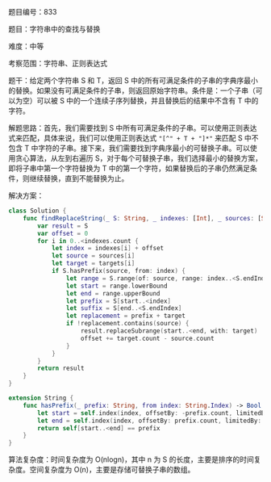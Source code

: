 题目编号：833

题目：字符串中的查找与替换

难度：中等

考察范围：字符串、正则表达式

题干：给定两个字符串 S 和 T，返回 S 中的所有可满足条件的子串的字典序最小的替换。如果没有可满足条件的子串，则返回原始字符串。条件是：一个子串（可以为空）可以被 S 中的一个连续子序列替换，并且替换后的结果中不含有 T 中的字符。

解题思路：首先，我们需要找到 S 中所有可满足条件的子串。可以使用正则表达式来匹配，具体来说，我们可以使用正则表达式 `"[^" + T + "]*"` 来匹配 S 中不包含 T 中字符的子串。接下来，我们需要找到字典序最小的可替换子串。可以使用贪心算法，从左到右遍历 S，对于每个可替换子串，我们选择最小的替换方案，即将子串中第一个字符替换为 T 中的第一个字符，如果替换后的子串仍然满足条件，则继续替换，直到不能替换为止。

解决方案：

```swift
class Solution {
    func findReplaceString(_ S: String, _ indexes: [Int], _ sources: [String], _ targets: [String]) -> String {
        var result = S
        var offset = 0
        for i in 0..<indexes.count {
            let index = indexes[i] + offset
            let source = sources[i]
            let target = targets[i]
            if S.hasPrefix(source, from: index) {
                let range = S.range(of: source, range: index..<S.endIndex)!
                let start = range.lowerBound
                let end = range.upperBound
                let prefix = S[start..<index]
                let suffix = S[end..<S.endIndex]
                let replacement = prefix + target
                if !replacement.contains(source) {
                    result.replaceSubrange(start..<end, with: target)
                    offset += target.count - source.count
                }
            }
        }
        return result
    }
}

extension String {
    func hasPrefix(_ prefix: String, from index: String.Index) -> Bool {
        let start = self.index(index, offsetBy: -prefix.count, limitedBy: self.startIndex) ?? self.startIndex
        let end = self.index(index, offsetBy: prefix.count, limitedBy: self.endIndex) ?? self.endIndex
        return self[start..<end] == prefix
    }
}
```

算法复杂度：时间复杂度为 O(nlogn)，其中 n 为 S 的长度，主要是排序的时间复杂度。空间复杂度为 O(n)，主要是存储可替换子串的数组。